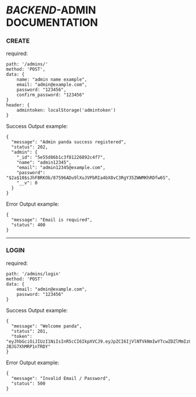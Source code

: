#     *BACKEND*-ADMIN DOCUMENTATION



### **CREATE**

required: 

```
path: '/admins/'
method: 'POST',
data: {
	name: "admin name example",
	email: "admin@example.com",
	password: "123456",
	confirm_password: "123456"
}
header: {
	admintoken: localStorage('admintoken')
}
```

Success Output example: 

```
{
  "message": "Admin panda success registered",
  "status": 202,
  "admin": {
    "_id": "5e55d86b1c3f81226892c4f7",
    "name": "admin12345",
    "email": "admin12345@example.com",
    "password": "$2a$10$sJhFBRKOb/87596ADu9lXuJVPbRIa4bX8vC3RgY35ZWWMKhRDfw6S",
    "__v": 0
  }
}
```

Error Output example: 

```
{
  "message": "Email is required",
  "status": 400
}
```

------



### **LOGIN**

required: 

```
path: '/admins/login'
method: 'POST'
data: {
	email: "admin@example.com",
	password: "123456"
}

```

Success Output example: 

```
{
  "message": "Welcome panda",
  "status": 201,
  "token": "eyJhbGciOiJIUzI1NiIsInR5cCI6IkpXVCJ9.eyJpZCI6IjVlNTVkNmIwYTcwZDZlMmIzODc4MDhjNyIsImVtYWlsIjoiYWRtaW4xMjM0QGdtYWlsLmNvbSIsImlhdCI6MTU4MjY4NDM0MX0.Lw6LZ3W_mNMy18HQFZRByM1pol-JBJG7XhMRP1nTRDY"
}
```

Error Output example: 

```
{
  "message": "Invalid Email / Password",
  "status": 500
}
```

